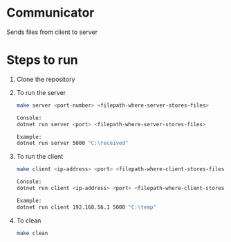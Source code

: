 # Communicator
Sends files from client to server

# Steps to run
1. Clone the repository

2. To run the server
   ```bash
   make server <port-number> <filepath-where-server-stores-files>
   
   Console:
   dotnet run server <port> <filepath-where-server-stores-files>
   
   Example:
   dotnet run server 5000 "C:\received"
   
   ``` 
3. To run the client
   ```bash
   make client <ip-address> <port> <filepath-where-client-stores-files>

   Console:
   dotnet run client <ip-address> <port> <filepath-where-client-stores-files>
   
   Example:
   dotnet run client 192.168.56.1 5000 "C:\temp"
   ```
6. To clean
   ```bash
   make clean
   ```
